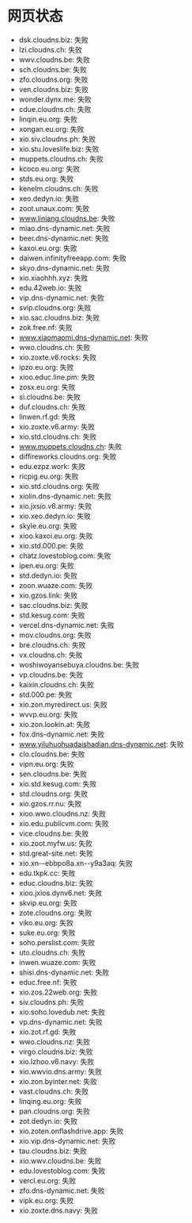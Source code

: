 # 网页状态
- dsk.cloudns.biz: 失败
- lzi.cloudns.ch: 失败
- wwv.cloudns.be: 失败
- sch.cloudns.be: 失败
- zfo.cloudns.org: 失败
- ven.cloudns.biz: 失败
- wonder.dynx.me: 失败
- cdue.cloudns.ch: 失败
- linqin.eu.org: 失败
- xongan.eu.org: 失败
- xio.siv.cloudns.ph: 失败
- xio.stu.loveslife.biz: 失败
- muppets.cloudns.ch: 失败
- kcoco.eu.org: 失败
- stds.eu.org: 失败
- kenelm.cloudns.ch: 失败
- xeo.dedyn.io: 失败
- zoot.unaux.com: 失败
- www.liniang.cloudns.be: 失败
- miao.dns-dynamic.net: 失败
- beer.dns-dynamic.net: 失败
- kaxoi.eu.org: 失败
- daiwen.infinityfreeapp.com: 失败
- skyo.dns-dynamic.net: 失败
- xio.xiaohhh.xyz: 失败
- edu.42web.io: 失败
- vip.dns-dynamic.net: 失败
- svip.cloudns.org: 失败
- xio.sac.cloudns.biz: 失败
- zok.free.nf: 失败
- www.xiaomaomi.dns-dynamic.net: 失败
- wwo.cloudns.ch: 失败
- xio.zoxte.v6.rocks: 失败
- ipzo.eu.org: 失败
- xioo.educ.line.pm: 失败
- zosx.eu.org: 失败
- si.cloudns.be: 失败
- duf.cloudns.ch: 失败
- linwen.rf.gd: 失败
- xio.zoxte.v6.army: 失败
- xio.std.cloudns.ch: 失败
- www.muppets.cloudns.ch: 失败
- diffireworks.cloudns.org: 失败
- edu.ezpz.work: 失败
- ricpig.eu.org: 失败
- xio.std.cloudns.org: 失败
- xiolin.dns-dynamic.net: 失败
- xio.jxsio.v6.army: 失败
- xio.xeo.dedyn.io: 失败
- skyle.eu.org: 失败
- xioo.kaxoi.eu.org: 失败
- xio.std.000.pe: 失败
- chatz.lovestoblog.com: 失败
- ipen.eu.org: 失败
- std.dedyn.io: 失败
- zoon.wuaze.com: 失败
- xio.gzos.link: 失败
- sac.cloudns.biz: 失败
- std.kesug.com: 失败
- vercel.dns-dynamic.net: 失败
- mov.cloudns.org: 失败
- bre.cloudns.ch: 失败
- vx.cloudns.ch: 失败
- woshiwoyansebuya.cloudns.be: 失败
- vp.cloudns.be: 失败
- kaixin.cloudns.ch: 失败
- std.000.pe: 失败
- xio.zon.myredirect.us: 失败
- wvvp.eu.org: 失败
- xio.zon.lookin.at: 失败
- fox.dns-dynamic.net: 失败
- www.yiluhuohuadaishadian.dns-dynamic.net: 失败
- clo.cloudns.be: 失败
- vipn.eu.org: 失败
- sen.cloudns.be: 失败
- xio.std.kesug.com: 失败
- std.cloudns.org: 失败
- xio.gzos.rr.nu: 失败
- xioo.wwo.cloudns.nz: 失败
- xio.edu.publicvm.com: 失败
- vice.cloudns.be: 失败
- xio.zoot.myfw.us: 失败
- std.great-site.net: 失败
- xio.xn--ebbpo8a.xn--y9a3aq: 失败
- edu.tkpk.cc: 失败
- educ.cloudns.biz: 失败
- xioo.jxios.dynv6.net: 失败
- skvip.eu.org: 失败
- zote.cloudns.org: 失败
- viko.eu.org: 失败
- suke.eu.org: 失败
- soho.perslist.com: 失败
- uto.cloudns.ch: 失败
- inwen.wuaze.com: 失败
- shisi.dns-dynamic.net: 失败
- educ.free.nf: 失败
- xio.zos.22web.org: 失败
- siv.cloudns.ph: 失败
- xio.soho.lovedub.net: 失败
- vp.dns-dynamic.net: 失败
- xio.zot.rf.gd: 失败
- wwo.cloudns.nz: 失败
- virgo.cloudns.biz: 失败
- xio.lzhoo.v6.navy: 失败
- xio.wwvio.dns.army: 失败
- xio.zon.byinter.net: 失败
- vast.cloudns.ch: 失败
- linqing.eu.org: 失败
- pan.cloudns.org: 失败
- zot.dedyn.io: 失败
- xio.zoten.onflashdrive.app: 失败
- xio.vip.dns-dynamic.net: 失败
- tau.cloudns.biz: 失败
- xio.wwv.cloudns.be: 失败
- edu.lovestoblog.com: 失败
- vercl.eu.org: 失败
- zfo.dns-dynamic.net: 失败
- vipk.eu.org: 失败
- xio.zoxte.dns.navy: 失败

